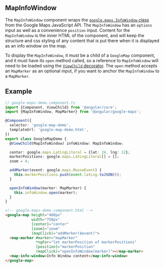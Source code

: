 ## MapInfoWindow

The `MapInfoWindow` component wraps the [`google.maps.InfoWindow` class](https://developers.google.com/maps/documentation/javascript/reference/info-window#InfoWindow) from the Google Maps JavaScript API. The `MapInfoWindow` has an `options` input as well as a convenience `position` input. Content for the `MapInfoWindow` is the inner HTML of the component, and will keep the structure and css styling of any content that is put there when it is displayed as an info window on the map.

To display the `MapInfoWindow`, it must be a child of a `GoogleMap` component, and it must have its `open` method called, so a reference to `MapInfoWindow` will need to be loaded using the [`ViewChild` decorator](https://angular.io/api/core/ViewChild). The `open` method accepts an `MapMarker` as an optional input, if you want to anchor the `MapInfoWindow` to a `MapMarker`.

## Example

```typescript
// google-maps-demo.component.ts
import {Component, ViewChild} from '@angular/core';
import {MapInfoWindow, MapMarker} from '@angular/google-maps';

@Component({
  selector: 'google-map-demo',
  templateUrl: 'google-map-demo.html',
})
export class GoogleMapDemo {
  @ViewChild(MapInfoWindow) infoWindow: MapInfoWindow;

  center: google.maps.LatLngLiteral = {lat: 24, lng: 12};
  markerPositions: google.maps.LatLngLiteral[] = [];
  zoom = 4;

  addMarker(event: google.maps.MouseEvent) {
    this.markerPositions.push(event.latLng.toJSON());
  }

  openInfoWindow(marker: MapMarker) {
    this.infoWindow.open(marker);
  }
}
```

```html
<!-- google-maps-demo.component.html -->
<google-map height="400px"
            width="750px"
            [center]="center"
            [zoom]="zoom"
            (mapClick)="addMarker($event)">
  <map-marker #marker="mapMarker"
              *ngFor="let markerPosition of markerPositions"
              [position]="markerPosition"
              (mapClick)="openInfoWindow(marker)"></map-marker>
  <map-info-window>Info Window content</map-info-window>
</google-map>
```
